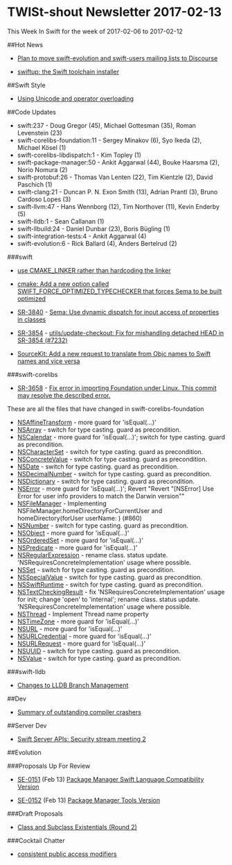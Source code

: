 # TWISt-shout Newsletter 2017-02-13
This Week In Swift for the week of 2017-02-06 to 2017-02-12

##Hot News

* [Plan to move swift-evolution and swift-users	mailing lists to Discourse](https://lists.swift.org/pipermail/swift-evolution/Week-of-Mon-20170206/031657.html)

* [swiftup: the Swift toolchain installer](https://lists.swift.org/pipermail/swift-users/Week-of-Mon-20170206/004653.html)

##Swift Style

* [Using Unicode and operator overloading](https://github.com/hexdreamer/hexdreamsCocoa/blob/master/Sources/CoreGraphics/CGContextExtensions.swift)

##Code Updates

* swift:237 - Doug Gregor (45), Michael Gottesman (35), Roman Levenstein (23)
* swift-corelibs-foundation:11 - Sergey Minakov (6), Syo Ikeda (2), Michael Kösel (1)
* swift-corelibs-libdispatch:1 - Kim Topley (1)
* swift-package-manager:50 - Ankit Aggarwal (44), Bouke Haarsma (2), Norio Nomura (2)
* swift-protobuf:26 - Thomas Van Lenten (22), Tim Kientzle (2), David Paschich (1)
* swift-clang:21 - Duncan P. N. Exon Smith (13), Adrian Prantl (3), Bruno Cardoso Lopes (3)
* swift-llvm:47 - Hans Wennborg (12), Tim Northover (11), Kevin Enderby (5)
* swift-lldb:1 - Sean Callanan (1)
* swift-llbuild:24 - Daniel Dunbar (23), Boris Bügling (1)
* swift-integration-tests:4 - Ankit Aggarwal (4)
* swift-evolution:6 - Rick Ballard (4), Anders Bertelrud (2)

###swift

* [use CMAKE_LINKER rather than hardcoding the linker](http://github.com/apple/swift/commit/b80553b9a18975c6a81b409188de92b23b621491)

* [cmake: Add a new option called SWIFT_FORCE_OPTIMIZED_TYPECHECKER that forces Sema to be built optimized](http://github.com/apple/swift/commit/faacdd911b06cbcfd2186a9a07ee31eac663726b)

* [SR-3840](https://bugs.swift.org/browse/SR-3840) - [Sema: Use dynamic dispatch for inout access of properties in classes](http://github.com/apple/swift/commit/06de5d70c15e5d0dd7f084d3c672421d4ac46e3d)

* [SR-3854](https://bugs.swift.org/browse/SR-3854) - [utils/update-checkout: Fix for mishandling detached HEAD in SR-3854 (#7232)](http://github.com/apple/swift/commit/03125798f8cc22cd47a9eca52c1a33dcbd15f679)

* [SourceKit: Add a new request to translate from Objc names to Swift names and vice versa](http://github.com/apple/swift/commit/b32424953e29862296d90e2f657c453fa3cfc77f)
  
###swift-corelibs

* [SR-3658](https://bugs.swift.org/browse/SR-3658) - [Fix error in importing Foundation under Linux. This commit may resolve the described error.](http://github.com/apple/swift-corelibs-foundation/commit/727e892e83c1b1fc8d2a596e44111f66e8632ad0)

These are all the files that have changed in swift-corelibs-foundation

* [NSAffineTransform](https://github.com/apple/swift-corelibs-foundation/commits/master/Foundation/NSAffineTransform.swift) - more guard for 'isEqual(...)'
* [NSArray](https://github.com/apple/swift-corelibs-foundation/commits/master/Foundation/NSArray.swift) - switch for type casting. guard as precondition.
* [NSCalendar](https://github.com/apple/swift-corelibs-foundation/commits/master/Foundation/NSCalendar.swift) - more guard for 'isEqual(...)'; switch for type casting. guard as precondition.
* [NSCharacterSet](https://github.com/apple/swift-corelibs-foundation/commits/master/Foundation/NSCharacterSet.swift) - switch for type casting. guard as precondition.
* [NSConcreteValue](https://github.com/apple/swift-corelibs-foundation/commits/master/Foundation/NSConcreteValue.swift) - switch for type casting. guard as precondition.
* [NSDate](https://github.com/apple/swift-corelibs-foundation/commits/master/Foundation/NSDate.swift) - switch for type casting. guard as precondition.
* [NSDecimalNumber](https://github.com/apple/swift-corelibs-foundation/commits/master/Foundation/NSDecimalNumber.swift) - switch for type casting. guard as precondition.
* [NSDictionary](https://github.com/apple/swift-corelibs-foundation/commits/master/Foundation/NSDictionary.swift) - switch for type casting. guard as precondition.
* [NSError](https://github.com/apple/swift-corelibs-foundation/commits/master/Foundation/NSError.swift) - more guard for 'isEqual(...)'; Revert "Revert "[NSError] Use Error for user info providers to match the Darwin version""
* [NSFileManager](https://github.com/apple/swift-corelibs-foundation/commits/master/Foundation/NSFileManager.swift) - Implementing NSFileManager.homeDirectoryForCurrentUser and homeDirectory(forUser userName: ) (#860)
* [NSNumber](https://github.com/apple/swift-corelibs-foundation/commits/master/Foundation/NSNumber.swift) - switch for type casting. guard as precondition.
* [NSObject](https://github.com/apple/swift-corelibs-foundation/commits/master/Foundation/NSObject.swift) - more guard for 'isEqual(...)'
* [NSOrderedSet](https://github.com/apple/swift-corelibs-foundation/commits/master/Foundation/NSOrderedSet.swift) - more guard for 'isEqual(...)'
* [NSPredicate](https://github.com/apple/swift-corelibs-foundation/commits/master/Foundation/NSPredicate.swift) - more guard for 'isEqual(...)'
* [NSRegularExpression](https://github.com/apple/swift-corelibs-foundation/commits/master/Foundation/NSRegularExpression.swift) - rename class. status update. 'NSRequiresConcreteImplementation' usage where possible.
* [NSSet](https://github.com/apple/swift-corelibs-foundation/commits/master/Foundation/NSSet.swift) - switch for type casting. guard as precondition.
* [NSSpecialValue](https://github.com/apple/swift-corelibs-foundation/commits/master/Foundation/NSSpecialValue.swift) - switch for type casting. guard as precondition.
* [NSSwiftRuntime](https://github.com/apple/swift-corelibs-foundation/commits/master/Foundation/NSSwiftRuntime.swift) - switch for type casting. guard as precondition.
* [NSTextCheckingResult](https://github.com/apple/swift-corelibs-foundation/commits/master/Foundation/NSTextCheckingResult.swift) - fix 'NSRequiresConcreteImplementation' usage for init; change 'open' to 'internal'; rename class. status update. 'NSRequiresConcreteImplementation' usage where possible.
* [NSThread](https://github.com/apple/swift-corelibs-foundation/commits/master/Foundation/NSThread.swift) - Implement Thread name property
* [NSTimeZone](https://github.com/apple/swift-corelibs-foundation/commits/master/Foundation/NSTimeZone.swift) - more guard for 'isEqual(...)'
* [NSURL](https://github.com/apple/swift-corelibs-foundation/commits/master/Foundation/NSURL.swift) - more guard for 'isEqual(...)'
* [NSURLCredential](https://github.com/apple/swift-corelibs-foundation/commits/master/Foundation/NSURLCredential.swift) - more guard for 'isEqual(...)'
* [NSURLRequest](https://github.com/apple/swift-corelibs-foundation/commits/master/Foundation/NSURLRequest.swift) - more guard for 'isEqual(...)'
* [NSUUID](https://github.com/apple/swift-corelibs-foundation/commits/master/Foundation/NSUUID.swift) - switch for type casting. guard as precondition.
* [NSValue](https://github.com/apple/swift-corelibs-foundation/commits/master/Foundation/NSValue.swift) - switch for type casting. guard as precondition.

###swift-lldb

* [Changes to LLDB Branch Management](https://lists.swift.org/pipermail/swift-dev/Week-of-Mon-20170206/004048.html)

##Dev

* [Summary of outstanding compiler crashers](https://lists.swift.org/pipermail/swift-dev/Week-of-Mon-20170206/004057.html)

##Server Dev

* [Swift Server APIs: Security stream meeting 2](https://github.com/gtaban/work-group/blob/2da487e184d17c0ff8d1667ea83ab9438ce98a93/meetings/security/2017-02-06/minutes.md)

##Evolution

###Proposals Up For Review

* [SE-0151](https://github.com/apple/swift-evolution/blob/master/proposals/0151-package-manager-swift-language-compatibility-version.md) (Feb 13) [Package Manager Swift Language	Compatibility Version](https://lists.swift.org/pipermail/swift-evolution/Week-of-Mon-20170206/031606.html)

* [SE-0152](https://github.com/apple/swift-evolution/blob/master/proposals/0152-package-manager-tools-version.md) (Feb 13) [Package Manager Tools Version](https://lists.swift.org/pipermail/swift-evolution/Week-of-Mon-20170206/031607.html)
  
###Draft Proposals

* [Class and Subclass Existentials (Round 2)](https://lists.swift.org/pipermail/swift-evolution/Week-of-Mon-20170206/031514.html)

###Cocktail Chatter

* [consistent public access modifiers](https://lists.swift.org/pipermail/swift-evolution/Week-of-Mon-20170206/031653.html)
